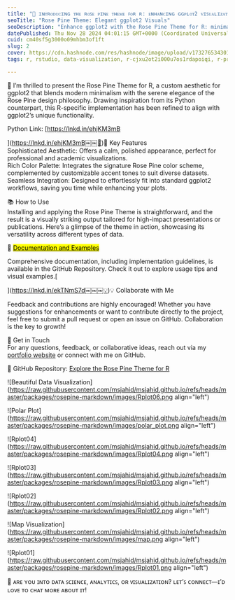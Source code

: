```yaml
---
title: "🌟 ɪɴᴛʀᴏᴅᴜᴄɪɴɢ ᴛʜᴇ ʀᴏꜱᴇ ᴘɪɴᴇ ᴛʜᴇᴍᴇ ꜰᴏʀ ʀ: ᴇɴʜᴀɴᴄɪɴɢ ɢɢᴘʟᴏᴛ2 ᴠɪꜱᴜᴀʟɪᴢᴀᴛɪᴏɴꜱ ᴡɪᴛʜ ᴇʟᴇɢᴀɴᴛ ᴍɪɴɪᴍᴀʟɪꜱᴍ 🌟"
seoTitle: "Rose Pine Theme: Elegant ggplot2 Visuals"
seoDescription: "Enhance ggplot2 with the Rose Pine Theme for R: minimalistic elegance, rich colors, and seamless integration for stunning data visualizations"
datePublished: Thu Nov 28 2024 04:01:15 GMT+0000 (Coordinated Universal Time)
cuid: cm40sf5g3000o09mhbm3of1ft
slug: 2
cover: https://cdn.hashnode.com/res/hashnode/image/upload/v1732765343016/2c87705d-91cb-49e3-8a35-ab7bcd62016e.png
tags: r, rstudio, data-visualization, r-cjxu2ot2i000u7os1rdapoiqi, r-programming, ggplot2

---
```


🚀 I’m thrilled to present the Rose Pine Theme for R, a custom aesthetic for ggplot2 that blends modern minimalism with the serene elegance of the Rose Pine design philosophy. Drawing inspiration from its Python counterpart, this R-specific implementation has been refined to align with ggplot2’s unique functionality.  
  
Python Link: [https://lnkd.in/ehjKM3mB  
  
](https://lnkd.in/ehjKM3mB￼￼🎨)🎨 Key Features  
Sophisticated Aesthetic: Offers a calm, polished appearance, perfect for professional and academic visualizations.  
Rich Color Palette: Integrates the signature Rose Pine color scheme, complemented by customizable accent tones to suit diverse datasets.  
Seamless Integration: Designed to effortlessly fit into standard ggplot2 workflows, saving you time while enhancing your plots.  
  
📚 How to Use  
Installing and applying the Rose Pine Theme is straightforward, and the result is a visually striking output tailored for high-impact presentations or publications. Here’s a glimpse of the theme in action, showcasing its versatility across different types of data.  
  
🔗 [<mark>Documentation and Examples</mark>](https://lnkd.in/ekTNmS7d)  
  
Comprehensive documentation, including implementation guidelines, is available in the GitHub Repository. Check it out to explore usage tips and visual examples.[  
  
  
](https://lnkd.in/ekTNmS7d￼￼￼💡)💡 Collaborate with Me

Feedback and contributions are highly encouraged! Whether you have suggestions for enhancements or want to contribute directly to the project, feel free to submit a pull request or open an issue on GitHub. Collaboration is the key to growth!  
  
📩 Get in Touch  
For any questions, feedback, or collaborative ideas, reach out via my [portfolio website](https://msjahid.me/) or connect with me on GitHub.

🔗 GitHub Repository: [Explore the Rose Pine Theme for R](https://lnkd.in/eEYU6QR8)[  
](https://lnkd.in/eEYU6QR8￼￼￼hashtag#DataVisualization)

![Beautiful Data Visualization](https://raw.githubusercontent.com/msjahid/msjahid.github.io/refs/heads/master/packages/rosepine-markdown/images/Rplot06.png align="left")

![Polar Plot](https://raw.githubusercontent.com/msjahid/msjahid.github.io/refs/heads/master/packages/rosepine-markdown/images/polar_plot.png align="left")

![Rplot04](https://raw.githubusercontent.com/msjahid/msjahid.github.io/refs/heads/master/packages/rosepine-markdown/images/Rplot04.png align="left")

![Rplot03](https://raw.githubusercontent.com/msjahid/msjahid.github.io/refs/heads/master/packages/rosepine-markdown/images/Rplot03.png align="left")

![Rplot02](https://raw.githubusercontent.com/msjahid/msjahid.github.io/refs/heads/master/packages/rosepine-markdown/images/Rplot02.png align="left")

![Map Visualization](https://raw.githubusercontent.com/msjahid/msjahid.github.io/refs/heads/master/packages/rosepine-markdown/images/map.png align="left")

![Rplot01](https://raw.githubusercontent.com/msjahid/msjahid.github.io/refs/heads/master/packages/rosepine-markdown/images/Rplot01.png align="left")

📌 ᴀʀᴇ ʏᴏᴜ ɪɴᴛᴏ ᴅᴀᴛᴀ ꜱᴄɪᴇɴᴄᴇ, ᴀɴᴀʟʏᴛɪᴄꜱ, ᴏʀ ᴠɪꜱᴜᴀʟɪᴢᴀᴛɪᴏɴ? ʟᴇᴛ’ꜱ ᴄᴏɴɴᴇᴄᴛ—ɪ’ᴅ ʟᴏᴠᴇ ᴛᴏ ᴄʜᴀᴛ ᴍᴏʀᴇ ᴀʙᴏᴜᴛ ɪᴛ!